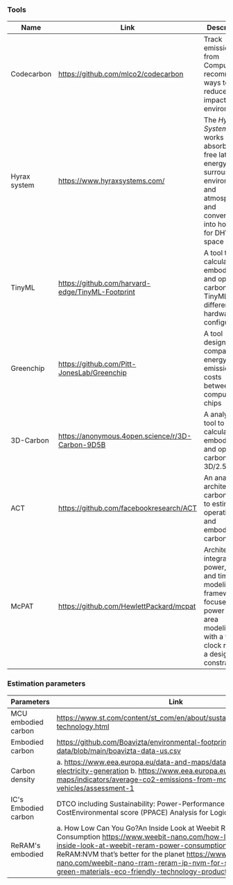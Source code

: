 ### Tools

| Name         | Link                                             | Description                                                                                                                                                   |
| ------------ | ------------------------------------------------ | ------------------------------------------------------------------------------------------------------------------------------------------------------------- |
| Codecarbon   | https://github.com/mlco2/codecarbon              | Track emissions from Compute and recommend ways to reduce their impact on the environment.                                                                    |
| Hyrax system | https://www.hyraxsystems.com/                    | The _Hyrax System_ works by absorbing the free latent energy in the surrounding environment and atmosphere, and converting it into hot water for DHW or space |
| TinyML       | https://github.com/harvard-edge/TinyML-Footprint | A tool to calculate embodied and operation carbon of TinyML in different hardware configuration.                                                              |
| Greenchip    | https://github.com/Pitt-JonesLab/Greenchip       | A tool designed to compare energy and emission costs between computer chips                                                                                   |
| 3D-Carbon    | https://anonymous.4open.science/r/3D-Carbon-9D5B | A analytical tool to calculate embodied and operation carbon of 3D/2.5D ICs.                                                                                  |
| ACT          | https://github.com/facebookresearch/ACT          | An analytical, architectural carbon model to estimate operational and embodied carbon.                                                                        |
| McPAT        | https://github.com/HewlettPackard/mcpat          | Architectural integrated power, area, and timing modeling framework, focuses on power and area modeling, with a target clock rate as a design constraint.     |

### Estimation parameters

| Parameters           | Link                                                                                                                                                                                                                                                                                                                                                    |
| -------------------- | ------------------------------------------------------------------------------------------------------------------------------------------------------------------------------------------------------------------------------------------------------------------------------------------------------------------------------------------------------- |
| MCU embodied carbon  | https://www.st.com/content/st_com/en/about/sustainability/sustainable-technology.html                                                                                                                                                                                                                                                                   |
| Embodied carbon      | https://github.com/Boavizta/environmental-footprint-data/blob/main/boavizta-data-us.csv                                                                                                                                                                                                                                                                 |
| Carbon density       | a. https://www.eea.europa.eu/data-and-maps/data/co2-intensity-of-electricity-generation b. https://www.eea.europa.eu/data-and-maps/indicators/average-co2-emissions-from-motor-vehicles/assessment-1                                                                                                                                                    |
| IC's Embodied carbon | DTCO including Sustainability: Power-Performance-Area-CostEnvironmental score (PPACE) Analysis for Logic Technologies                                                                                                                                                                                                                                   |
| ReRAM's embodied     | a. How Low Can You Go?An Inside Look at Weebit ReRAM Power Consumption https://www.weebit-nano.com/how-low-can-you-goan-inside-look-at-weebit-reram-power-consumption/ b.Weebit ReRAM:NVM that’s better for the planet https://www.weebit-nano.com/weebit-nano-rram-reram-ip-nvm-for-semiconductors-green-materials-eco-friendly-technology-production/ |
